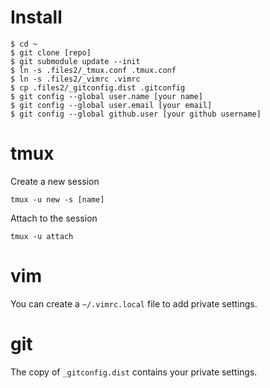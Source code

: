 Install
=======

    $ cd ~
    $ git clone [repo]
    $ git submodule update --init
    $ ln -s .files2/_tmux.conf .tmux.conf
    $ ln -s .files2/_vimrc .vimrc
    $ cp .files2/_gitconfig.dist .gitconfig
    $ git config --global user.name [your name]
    $ git config --global user.email [your email]
    $ git config --global github.user [your github username]

tmux
====

Create a new session

    tmux -u new -s [name]

Attach to the session

    tmux -u attach

vim
===

You can create a `~/.vimrc.local` file to add private settings.

git
===

The copy of `_gitconfig.dist` contains your private settings.
